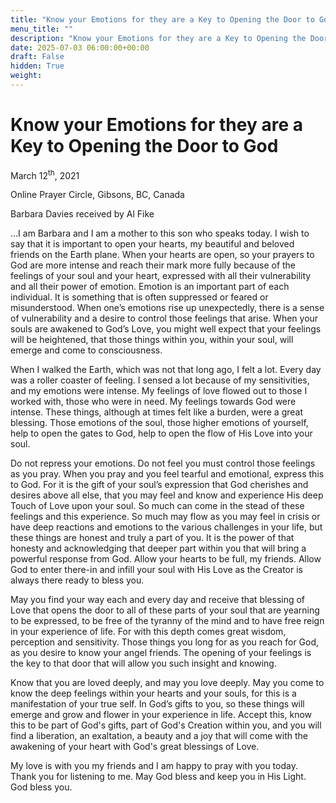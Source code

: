 ```yaml
---
title: "Know your Emotions for they are a Key to Opening the Door to God"
menu_title: ""
description: "Know your Emotions for they are a Key to Opening the Door to God"
date: 2025-07-03 06:00:00+00:00
draft: False
hidden: True
weight:
---
```

# Know your Emotions for they are a Key to Opening the Door to God

March 12<sup>th</sup>, 2021

Online Prayer Circle, Gibsons, BC, Canada

Barbara Davies received by Al Fike

…I am Barbara and I am a mother to this son who speaks today. I wish to say that it is important to open your hearts, my beautiful and beloved friends on the Earth plane. When your hearts are open, so your prayers to God are more intense and reach their mark more fully because of the feelings of your soul and your heart, expressed with all their vulnerability and all their power of emotion. Emotion is an important part of each individual. It is something that is often suppressed or feared or misunderstood. When one’s emotions rise up unexpectedly, there is a sense of vulnerability and a desire to control those feelings that arise. When your souls are awakened to God’s Love, you might well expect that your feelings will be heightened, that those things within you, within your soul, will emerge and come to consciousness.

When I walked the Earth, which was not that long ago, I felt a lot. Every day was a roller coaster of feeling. I sensed a lot because of my sensitivities, and my emotions were intense. My feelings of love flowed out to those I worked with, those who were in need. My feelings towards God were intense. These things, although at times felt like a burden, were a great blessing. Those emotions of the soul, those higher emotions of yourself, help to open the gates to God, help to open the flow of His Love into your soul.

Do not repress your emotions. Do not feel you must control those feelings as you pray. When you pray and you feel tearful and emotional, express this to God. For it is the gift of your soul’s expression that God cherishes and desires above all else, that you may feel and know and experience His deep Touch of Love upon your soul. So much can come in the stead of these feelings and this experience. So much may flow as you may feel in crisis or have deep reactions and emotions to the various challenges in your life, but these things are honest and truly a part of you. It is the power of that honesty and acknowledging that deeper part within you that will bring a powerful response from God. Allow your hearts to be full, my friends. Allow God to enter there-in and infill your soul with His Love as the Creator is always there ready to bless you.

May you find your way each and every day and receive that blessing of Love that opens the door to all of these parts of your soul that are yearning to be expressed, to be free of the tyranny of the mind and to have free reign in your experience of life. For with this depth comes great wisdom, perception and sensitivity. Those things you long for as you reach for God, as you desire to know your angel friends. The opening of your feelings is the key to that door that will allow you such insight and knowing.

Know that you are loved deeply, and may you love deeply. May you come to know the deep feelings within your hearts and your souls, for this is a manifestation of your true self. In God’s gifts to you, so these things will emerge and grow and flower in your experience in life. Accept this, know this to be part of God's gifts, part of God's Creation within you, and you will find a liberation, an exaltation, a beauty and a joy that will come with the awakening of your heart with God's great blessings of Love.

My love is with you my friends and I am happy to pray with you today. Thank you for listening to me. May God bless and keep you in His Light. God bless you.

